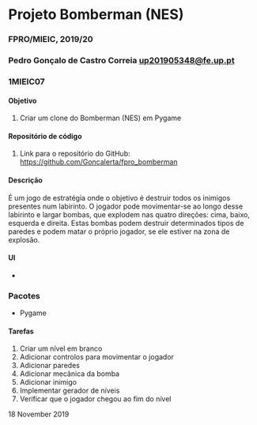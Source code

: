 # Projeto Bomberman (NES)
### FPRO/MIEIC, 2019/20
### Pedro Gonçalo de Castro Correia up201905348@fe.up.pt
### 1MIEIC07 

#### Objetivo

1. Criar um clone do Bomberman (NES) em Pygame

#### Repositório de código

1) Link para o repositório do GitHub: https://github.com/Goncalerta/fpro_bomberman

#### Descrição

É um jogo de estratégia onde o objetivo é destruir todos os inimigos presentes num labirinto.
O jogador pode movimentar-se ao longo desse labirinto e largar bombas, que explodem nas quatro
direções: cima, baixo, esquerda e direita. Estas bombas podem destruir determinados tipos de paredes
e podem matar o próprio jogador, se ele estiver na zona de explosão.

#### UI

-

### Pacotes

- Pygame

#### Tarefas

1. Criar um nível em branco
1. Adicionar controlos para movimentar o jogador
1. Adicionar paredes
1. Adicionar mecânica da bomba
1. Adicionar inimigo
1. Implementar gerador de níveis
1. Verificar que o jogador chegou ao fim do nível

18 November 2019
